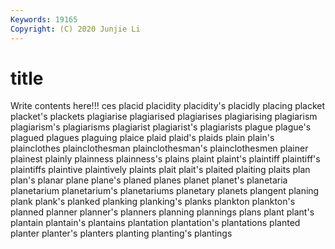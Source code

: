 ```yaml
---
Keywords: 19165
Copyright: (C) 2020 Junjie Li
---
```


# title

Write contents here!!!
ces 
placid 
placidity
placidity's 
placidly 
placing 
placket 
placket's 
plackets 
plagiarise 
plagiarised 
plagiarises 
plagiarising
plagiarism 
plagiarism's 
plagiarisms 
plagiarist 
plagiarist's 
plagiarists 
plague 
plague's 
plagued 
plagues
plaguing 
plaice 
plaid 
plaid's 
plaids 
plain 
plain's 
plainclothes 
plainclothesman 
plainclothesman's
plainclothesmen 
plainer 
plainest 
plainly 
plainness 
plainness's 
plains 
plaint 
plaint's 
plaintiff
plaintiff's 
plaintiffs 
plaintive 
plaintively 
plaints 
plait 
plait's 
plaited 
plaiting 
plaits
plan 
plan's 
planar 
plane 
plane's 
planed 
planes 
planet 
planet's 
planetaria
planetarium 
planetarium's 
planetariums 
planetary 
planets 
plangent 
planing 
plank 
plank's 
planked
planking 
planking's 
planks 
plankton 
plankton's 
planned 
planner 
planner's 
planners 
planning
plannings 
plans 
plant 
plant's 
plantain 
plantain's 
plantains 
plantation 
plantation's 
plantations
planted 
planter 
planter's 
planters 
planting 
planting's 
plantings 
